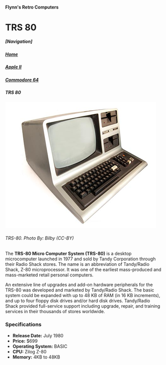 <!--<!DOCTYPE html>-->
<html>

<head>
	<meta charset=“utf-8”>
	<!--<title>TRS-80</title>-->
</head>

<body>
<h4>Flynn's Retro Computers</h4>
<h1>TRS 80</h1>

<h5>[Navigation]</h5>
<h5><a href="index.md">Home</a></h5>
<h5><a href= "apple-ii.md">Apple II</a></h5>
<h5><a href="commodore-64.md">Commodore 64</a></h5>
<h5><em>TRS 80</em></h5>

<img src= "trs-80.jpg" alt= "TRS 80">
<h6><em>TRS-80. Photo By: Bilby (CC-BY)</em></h6>

<p>The <strong>TRS-80 Micro Computer System (TRS-80)</strong> is a desktop microcomputer launched in 1977 and sold by Tandy Corporation through their Radio Shack stores. The name is an abbreviation of Tandy/Radio Shack, Z-80 microprocessor. It was one of the earliest mass-produced and mass-marketed retail personal computers.</p>

<p>An extensive line of upgrades and add-on hardware peripherals for the TRS-80 was developed and marketed by Tandy/Radio Shack. The basic system could be expanded with up to 48 KB of RAM (in 16 KB increments), and up to four floppy disk drives and/or hard disk drives. Tandy/Radio Shack provided full-service support including upgrade, repair, and training services in their thousands of stores worldwide.</p>


<h3>Specifications</h3>
<ul>
<li><strong>Release Date:</strong> July 1980</li>
<li><strong>Price:</strong> $699</li>
<li><strong>Operating System:</strong> BASIC</li>
<li><strong>CPU:</strong> Zilog Z-80</li>
<li><strong>Memory:</strong> 4KB to 48KB</li>
</ul>
</body>

</html>
